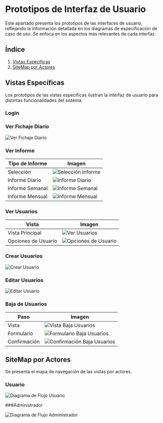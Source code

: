 # Prototipos de Interfaz de Usuario

Este apartado presenta los prototipos de las interfaces de usuario, reflejando la información detallada en los diagramas de especificación de caso de uso. Se enfoca en los aspectos más relevantes de cada interfaz.

## Índice
1. [Vistas Específicas](#vistas-específicas)
2. [SiteMap por Actores](#sitemap-por-actores)

## Vistas Específicas
Los prototipos de las vistas específicas ilustran la interfaz de usuario para distintas funcionalidades del sistema.

### Login



### Ver Fichaje Diario

![Ver Fichaje Diario](../../imagenes/prototipos/fichajeDiario/verFichajeDiario.png)



### Ver Informe

| Tipo de Informe | Imagen |
| --- | --- |
| Selección | ![Selección Informe](../../imagenes/prototipos/informe/seleccion.png) |
| Informe Diario | ![Informe Diario](../../imagenes/prototipos/informe/diario.png) |
| Informe Semanal | ![Informe Semanal](../../imagenes/prototipos/informe/semanal.png) |
| Informe Mensual | ![Informe Mensual](../../imagenes/prototipos/informe/mensual.png) |



### Ver Usuarios

| Vista | Imagen |
| --- | --- |
| Vista Principal | ![Ver Usuarios](../../imagenes/prototipos/usuarios/verUsuarios(defaultAdmin).png) |
| Opciones de Usuario | ![Opciones de Usuario](../../imagenes/prototipos/usuarios/editarDarDeBajaUsuarios(defaultAdmin).png) |



### Crear Usuarios

![Crear Usuario](../../imagenes/prototipos/usuarios/crearUsuario.png)

### Editar Usuarios

![Editar Usuario](../../imagenes/prototipos/usuarios/editarUsuario.png)


### Baja de Usuarios

| Paso | Imagen |
| --- | --- |
| Vista | ![Vista Baja Usuarios](../../imagenes/prototipos/usuarios/eliminarUsuarios1.png) |
| Formulario | ![Formulario Baja Usuarios](../../imagenes/prototipos/usuarios/eliminarUsuarios2.png) |
| Confirmación | ![Confirmación Baja Usuarios](../../imagenes/prototipos/usuarios/eliminarUsuarios3.png) |



## SiteMap por Actores
Se presenta el mapa de navegación de las vistas por actores.

### Usuario

![Diagrama de Flujo Usuario](../../imagenes/prototipos/diagramaFlujoAplicacion/DiagramaFlujoUsuario.png)


###Administrador

![Diagrama de Flujo Administrador](../../imagenes/prototipos/diagramaFlujoAplicacion/DiagramaFlujoAdmin.png)
